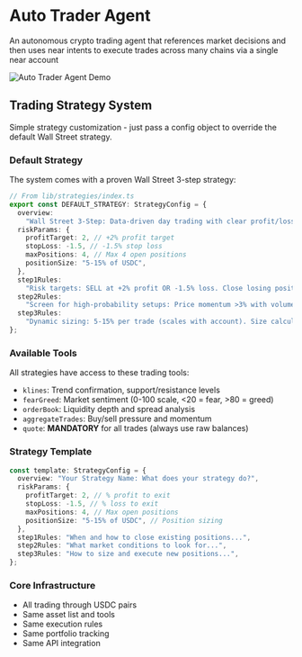 # Auto Trader Agent

An autonomous crypto trading agent that references market decisions and then uses near intents to execute trades across many chains via a single near account

![Auto Trader Agent Demo](https://i.imgur.com/rMkqcji.png)

## Trading Strategy System

Simple strategy customization - just pass a config object to override the default Wall Street strategy.

### Default Strategy

The system comes with a proven Wall Street 3-step strategy:

```typescript
// From lib/strategies/index.ts
export const DEFAULT_STRATEGY: StrategyConfig = {
  overview:
    "Wall Street 3-Step: Data-driven day trading with clear profit/loss targets and risk management",
  riskParams: {
    profitTarget: 2, // +2% profit target
    stopLoss: -1.5, // -1.5% stop loss
    maxPositions: 4, // Max 4 open positions
    positionSize: "5-15% of USDC",
  },
  step1Rules:
    "Risk targets: SELL at +2% profit OR -1.5% loss. Close losing positions faster than winners (cut losses, let profits run). .",
  step2Rules:
    "Screen for high-probability setups: Price momentum >3% with volume confirmation, Fear/Greed extremes, Order book imbalances. Use 1 analysis tool only if market data insufficient. Only trade clear directional moves.",
  step3Rules:
    "Dynamic sizing: 5-15% per trade (scales with account). Size calculation: Min($10, Max($5, USDC_balance * 0.10)). Account for slippage: Minimum $8 positions. Max 3-4 open positions at once.",
};
```

### Available Tools

All strategies have access to these trading tools:

- `klines`: Trend confirmation, support/resistance levels
- `fearGreed`: Market sentiment (0-100 scale, <20 = fear, >80 = greed)
- `orderBook`: Liquidity depth and spread analysis
- `aggregateTrades`: Buy/sell pressure and momentum
- `quote`: **MANDATORY** for all trades (always use raw balances)

### Strategy Template

```typescript
const template: StrategyConfig = {
  overview: "Your Strategy Name: What does your strategy do?",
  riskParams: {
    profitTarget: 2, // % profit to exit
    stopLoss: -1.5, // % loss to exit
    maxPositions: 4, // Max open positions
    positionSize: "5-15% of USDC", // Position sizing
  },
  step1Rules: "When and how to close existing positions...",
  step2Rules: "What market conditions to look for...",
  step3Rules: "How to size and execute new positions...",
};
```

### Core Infrastructure

- All trading through USDC pairs
- Same asset list and tools
- Same execution rules
- Same portfolio tracking
- Same API integration
